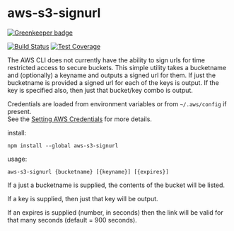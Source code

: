 # aws-s3-signurl

[![Greenkeeper badge](https://badges.greenkeeper.io/cpilsworth/aws-s3-signurl.svg)](https://greenkeeper.io/)

[![Build Status](https://travis-ci.org/cpilsworth/aws-s3-signurl.svg?branch=master)](https://travis-ci.org/cpilsworth/aws-s3-signurl)
[![Test Coverage](https://codeclimate.com/github/cpilsworth/aws-s3-signurl/badges/coverage.svg)](https://codeclimate.com/github/cpilsworth/aws-s3-signurl/coverage)

The AWS CLI does not currently have the ability to sign urls for time restricted access to secure buckets.  This simple utility
takes a bucketname and (optionally) a keyname and outputs a signed url for them. If just the bucketname is provided a signed url 
for each of the keys is output.  If the key is specified also, then just that bucket/key combo is output.

Credentials are loaded from environment variables or from `~/.aws/config` if present.  
See the [Setting AWS Credentials](http://docs.aws.amazon.com/AWSJavaScriptSDK/guide/node-configuring.html#Setting_AWS_Credentials) for more details.


install:
```
npm install --global aws-s3-signurl
```

usage:
```
aws-s3-signurl {bucketname} [{keyname}] [{expires}]
```

If a just a bucketname is supplied, the contents of the bucket will be listed.

If a key is supplied, then just that key will be output.

If an expires is supplied (number, in seconds) then the link will be valid for that many seconds (default = 900 seconds).


